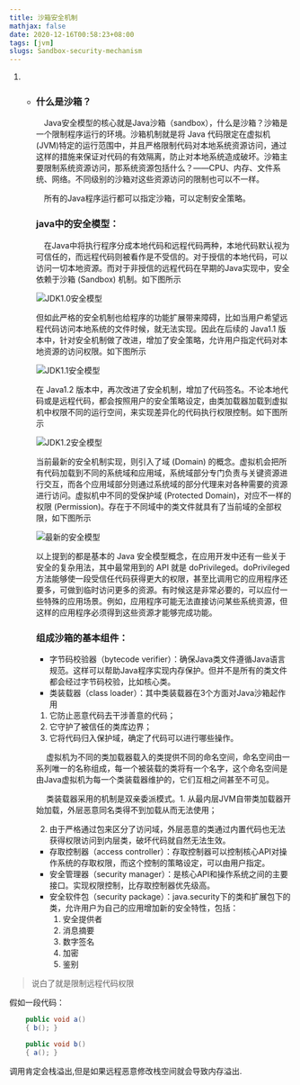 ```yaml
---
title: 沙箱安全机制
mathjax: false
date: 2020-12-16T00:58:23+08:00
tags: [jvm]
slugs: Sandbox-security-mechanism
---
```


1. - ### 什么是沙箱？

      Java安全模型的核心就是Java沙箱（sandbox），什么是沙箱？沙箱是一个限制程序运行的环境。沙箱机制就是将 Java 代码限定在虚拟机(JVM)特定的运行范围中，并且严格限制代码对本地系统资源访问，通过这样的措施来保证对代码的有效隔离，防止对本地系统造成破坏。沙箱主要限制系统资源访问，那系统资源包括什么？——CPU、内存、文件系统、网络。不同级别的沙箱对这些资源访问的限制也可以不一样。

        所有的Java程序运行都可以指定沙箱，可以定制安全策略。

     

     ### java中的安全模型：

      在Java中将执行程序分成本地代码和远程代码两种，本地代码默认视为可信任的，而远程代码则被看作是不受信的。对于授信的本地代码，可以访问一切本地资源。而对于非授信的远程代码在早期的Java实现中，安全依赖于沙箱 (Sandbox) 机制。如下图所示

     ![JDK1.0安全模型](https://cdn.kayleh.top/gh/kayleh/cdn4/沙箱安全机制/1095776-20180111144130504-757642373.gif)

     但如此严格的安全机制也给程序的功能扩展带来障碍，比如当用户希望远程代码访问本地系统的文件时候，就无法实现。因此在后续的 Java1.1 版本中，针对安全机制做了改进，增加了安全策略，允许用户指定代码对本地资源的访问权限。如下图所示

     ![JDK1.1安全模型](D:\Blog\source\_posts\沙箱安全机制\1095776-20180111144207051-1274870859.gif)

     在 Java1.2 版本中，再次改进了安全机制，增加了代码签名。不论本地代码或是远程代码，都会按照用户的安全策略设定，由类加载器加载到虚拟机中权限不同的运行空间，来实现差异化的代码执行权限控制。如下图所示

     ![JDK1.2安全模型](D:\Blog\source\_posts\沙箱安全机制\1095776-20180111144239051-1741250711.gif)

     当前最新的安全机制实现，则引入了域 (Domain) 的概念。虚拟机会把所有代码加载到不同的系统域和应用域，系统域部分专门负责与关键资源进行交互，而各个应用域部分则通过系统域的部分代理来对各种需要的资源进行访问。虚拟机中不同的受保护域 (Protected Domain)，对应不一样的权限 (Permission)。存在于不同域中的类文件就具有了当前域的全部权限，如下图所示

     ![最新的安全模型](D:\Blog\source\_posts\沙箱安全机制\1095776-20180111144309176-1047557575.gif)

     以上提到的都是基本的 Java 安全模型概念，在应用开发中还有一些关于安全的复杂用法，其中最常用到的 API 就是 doPrivileged。doPrivileged 方法能够使一段受信任代码获得更大的权限，甚至比调用它的应用程序还要多，可做到临时访问更多的资源。有时候这是非常必要的，可以应付一些特殊的应用场景。例如，应用程序可能无法直接访问某些系统资源，但这样的应用程序必须得到这些资源才能够完成功能。

     

     ### 组成沙箱的基本组件：

     - 字节码校验器（bytecode verifier）：确保Java类文件遵循Java语言规范。这样可以帮助Java程序实现内存保护。但并不是所有的类文件都会经过字节码校验，比如核心类。
     - 类装载器（class loader）：其中类装载器在3个方面对Java沙箱起作用

     1. 它防止恶意代码去干涉善意的代码；
     2. 它守护了被信任的类库边界；
     3. 它将代码归入保护域，确定了代码可以进行哪些操作。

          虚拟机为不同的类加载器载入的类提供不同的命名空间，命名空间由一系列唯一的名称组成，每一个被装载的类将有一个名字，这个命名空间是由Java虚拟机为每一个类装载器维护的，它们互相之间甚至不可见。

      	类装载器采用的机制是双亲委派模式。1. 从最内层JVM自带类加载器开始加载，外层恶意同名类得不到加载从而无法使用；

     2. 由于严格通过包来区分了访问域，外层恶意的类通过内置代码也无法获得权限访问到内层类，破坏代码就自然无法生效。

     - 存取控制器（access controller）：存取控制器可以控制核心API对操作系统的存取权限，而这个控制的策略设定，可以由用户指定。
     - 安全管理器（security manager）：是核心API和操作系统之间的主要接口。实现权限控制，比存取控制器优先级高。
     - 安全软件包（security package）：java.security下的类和扩展包下的类，允许用户为自己的应用增加新的安全特性，包括：
       1. 安全提供者
       2. 消息摘要
       3. 数字签名
       4. 加密
       5. 鉴别

> 说白了就是限制远程代码权限

假如一段代码：

```java
	public void a()
    { b(); }

    public void b()
    { a(); }
```

调用肯定会栈溢出,但是如果远程恶意修改栈空间就会导致内存溢出.
